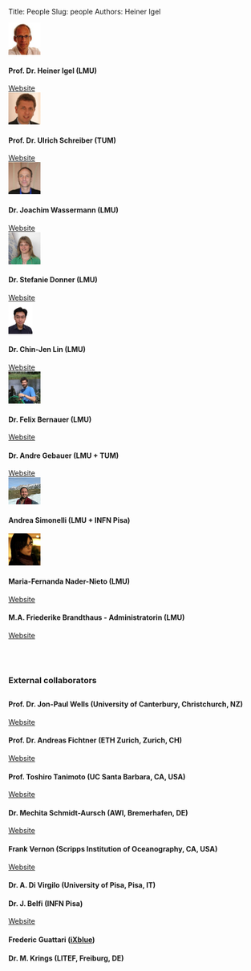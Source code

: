 Title: People
Slug: people
Authors: Heiner Igel

<div class="media">
    <a class="pull-left" href="#">
        <img style="max-height: 64px; max-width: 64px" src="../images/people/igel.jpg" alt="Heiner Igel" class="img-circle media-object">
    </a>
    <div class="media-body">
        <h4 class="media-heading">Prof. Dr. Heiner Igel (LMU)</h4>
        <a href="http://www.geophysik.uni-muenchen.de/Members/igel">Website</a>
    </div>
</div>


<div class="media">
    <a class="pull-left" href="#">
        <img style="max-height: 64px; max-width: 64px" src="../images/people/schreiber.jpg" alt="Ulrich Schreiber" class="img-circle media-object">
    </a>
    <div class="media-body">
        <h4 class="media-heading">Prof. Dr. Ulrich Schreiber (TUM)</h4>
        <a href="http://www.iapg.bgu.tum.de/Mitarbeiter/Karl_Ulrich_Schreiber">Website</a>
    </div>
</div>


<div class="media">
    <a class="pull-left" href="#">
        <img style="max-height: 64px; max-width: 64px" src="../images/people/wassermann.jpg" alt="Joachim Wassermann" class="img-circle media-object">
    </a>
    <div class="media-body">
        <h4 class="media-heading">Dr. Joachim Wassermann (LMU)</h4>
        <a href="http://www.geophysik.uni-muenchen.de/Members/jowa">Website</a>
    </div>
</div>


<div class="media">
    <a class="pull-left" href="#">
        <img style="max-height: 64px; max-width: 64px" src="../images/people/donner.jpg" alt="Stefanie Donner" class="img-circle media-object">
    </a>
    <div class="media-body">
        <h4 class="media-heading">Dr. Stefanie Donner (LMU)</h4>
        <a href="http://www.geophysik.uni-muenchen.de/Members/donner">Website</a>
    </div>
</div>

<div class="media">
    <a class="pull-left" href="#">
	<img style="max-height: 64px; max-width: 64px" src="../images/people/youngman.jpg" alt="Chin-Jen Lin" class="img-circle media-object">
    </a>
    <div class="media-body">
        <h4 class="media-heading">Dr. Chin-Jen Lin (LMU)</h4>
        <a href="http://www.geophysik.uni-muenchen.de/Members/lin">Website</a>
    </div>
</div>



<div class="media">
    <a class="pull-left" href="#">
        <img style="max-height: 64px; max-width: 64px" src="../images/people/bernauer.jpg" alt="Felix Bernauer" class="img-circle media-object">
    </a>
    <div class="media-body">
        <h4 class="media-heading">Dr. Felix Bernauer (LMU)</h4>
        <a href="http://www.geophysik.uni-muenchen.de/Members/bernauer">Website</a>
    </div>
</div>


<div class="media">
<!--    <a class="pull-left" href="#">
        <img style="max-height: 64px; max-width: 64px" src="../images/people/nader.jpg" alt="Maria-Fernanda Nader-Nieto" class="img-circle media-object">
    </a>-->
    <div class="media-body">
        <h4 class="media-heading">Dr. Andre Gebauer (LMU + TUM)</h4>
        <a href="http://www.iapg.bgu.tum.de/Mitarbeiter/Andre_Gebauer">Website</a>
    </div>
</div>


<div class="media">
    <a class="pull-left" href="#">
        <img style="max-height: 64px; max-width: 64px" src="../images/people/simonelli.jpg" alt="Andrea Simonelli" class="img-circle media-object">
    </a>
    <div class="media-body">
        <h4 class="media-heading">Andrea Simonelli (LMU + INFN Pisa)</h4>
<!--         <a href="http://www.geophysik.uni-muenchen.de/Members/nader">Website</a> -->
    </div>
</div>


<div class="media">
    <a class="pull-left" href="#">
        <img style="max-height: 64px; max-width: 64px" src="../images/people/nader.jpg" alt="Maria-Fernanda Nader-Nieto" class="img-circle media-object">
    </a>
    <div class="media-body">
        <h4 class="media-heading">Maria-Fernanda Nader-Nieto (LMU)</h4>
        <a href="http://www.geophysik.uni-muenchen.de/Members/nader">Website</a>
    </div>
</div>


<div class="media">
<!--    <a class="pull-left" href="#">
        <img style="max-height: 64px; max-width: 64px" src="../images/people/nader.jpg" alt="Maria-Fernanda Nader-Nieto" class="img-circle media-object">
    </a>-->
    <div class="media-body">
        <h4 class="media-heading">M.A. Friederike Brandthaus - Administratorin (LMU)</h4>
        <a href="http://www.mineralogie.geowissenschaften.uni-muenchen.de/personen/non_scientific/brandthaus/index.html">Website</a>
    </div>
</div>



<br> </br>



### **External collaborators**  
##

  
<div class="media">
    <div class="media-body">
        <h4 class="media-heading">Prof. Dr. Jon-Paul Wells (University of Canterbury, Christchurch, NZ)</h4>
        <a href="http://www.phys.canterbury.ac.nz/people/wells.shtml">Website</a>
    </div>
</div>



<div class="media">
    <div class="media-body">
        <h4 class="media-heading">Prof. Dr. Andreas Fichtner (ETH Zurich, Zurich, CH)</h4>
        <a href="http://www.cos.ethz.ch/imprint/people/professors/andreafi">Website</a>
    </div>
</div>


<div class="media">
    <div class="media-body">
        <h4 class="media-heading">Prof. Toshiro Tanimoto (UC Santa Barbara, CA, USA)</h4>
        <a href="http://www.geol.ucsb.edu/people/toshiro-tanimoto">Website</a>
    </div>
</div>



<div class="media">
    <div class="media-body">
        <h4 class="media-heading">Dr. Mechita Schmidt-Aursch (AWI, Bremerhafen, DE)</h4>
        <a href="http://www.awi.de/People/schow?mschmidt">Website</a>
    </div>
</div>


<div class="media">
    <div class="media-body">
        <h4 class="media-heading">Frank Vernon (Scripps Institution of Oceanography, CA, USA)</h4>
        <a href="http://igpp.ucsd.edu/person/flvernon">Website</a>
    </div>
</div>



<div class="media">
    <div class="media-body">
        <h4 class="media-heading">Dr. A. Di Virgilo (University of Pisa, Pisa, IT)</h4>
    </div>
</div>

<div class="media">
    <div class="media-body">
	<h4 class="media-heading">Dr. J. Belfi (INFN Pisa)</h4>
	<a href="https://sites.google.com/site/pagejacopobelfi/">Website</a>
    </div>
</div>


<div class="media">
    <div class="media-body">
        <h4 class="media-heading">Frederic Guattari (<a href="https://www.ixblue.com">iXblue</a>)</h4>
    </div>
</div>

<div class="media">
    <div class="media-body">
        <h4 class="media-heading">Dr. M. Krings (LITEF, Freiburg, DE)</h4>
    </div>
</div>





